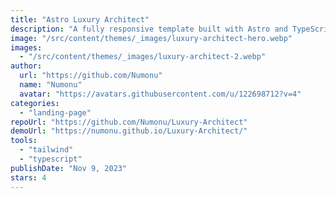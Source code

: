 ```yaml
---
title: "Astro Luxury Architect"
description: "A fully responsive template built with Astro and TypeScript styled with Tailwind CSS. The perfect template to showcase architectural projects."
image: "/src/content/themes/_images/luxury-architect-hero.webp"
images:
  - "/src/content/themes/_images/luxury-architect-2.webp"
author:
  url: "https://github.com/Numonu"
  name: "Numonu"
  avatar: "https://avatars.githubusercontent.com/u/122698712?v=4"
categories:
  - "landing-page"
repoUrl: "https://github.com/Numonu/Luxury-Architect"
demoUrl: "https://numonu.github.io/Luxury-Architect/"
tools:
  - "tailwind"
  - "typescript"
publishDate: "Nov 9, 2023"
stars: 4
---
```


